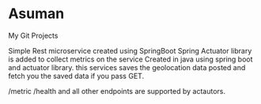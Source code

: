 # Asuman
My Git Projects

Simple Rest microservice created using SpringBoot 
Spring Actuator library is added to collect metrics on the service
Created in java using spring boot and actuator library. this services saves the geolocation data posted and fetch you the saved data 
if you pass GET. 

/metric /health and all other endpoints are supported by actautors. 

